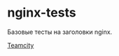 # nginx-tests

Базовые тесты на заголовки nginx.

[Teamcity](https://t.vertis.yandex-team.ru/buildConfiguration/Verticals_Testing_Autoru_NginxTests?)
